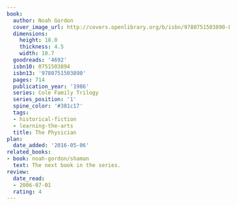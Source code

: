 ```yaml
---
book:
  author: Noah Gordon
  cover_image_url: http://covers.openlibrary.org/b/isbn/9780751503890-L.jpg
  dimensions:
    height: 18.0
    thickness: 4.5
    width: 10.7
  goodreads: '4692'
  isbn10: 0751503894
  isbn13: '9780751503890'
  pages: 714
  publication_year: '1986'
  series: Cole Family Trilogy
  series_position: '1'
  spine_color: '#381c17'
  tags:
  - historical-fiction
  - learning-the-arts
  title: The Physician
plan:
  date_added: '2016-05-06'
related_books:
- book: noah-gordon/shaman
  text: The next book in the series.
review:
  date_read:
  - 2006-07-01
  rating: 4
---
```

